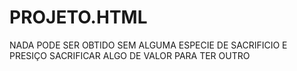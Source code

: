 # PROJETO.HTML
NADA PODE SER OBTIDO SEM ALGUMA ESPECIE DE SACRIFICIO E PRESIÇO SACRIFICAR ALGO DE VALOR PARA TER OUTRO
